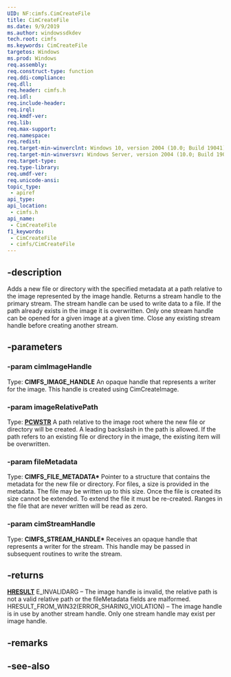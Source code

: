 ```yaml
---
UID: NF:cimfs.CimCreateFile
title: CimCreateFile
ms.date: 9/9/2019
ms.author: windowssdkdev
tech.root: cimfs
ms.keywords: CimCreateFile
targetos: Windows
ms.prod: Windows
req.assembly: 
req.construct-type: function
req.ddi-compliance: 
req.dll: 
req.header: cimfs.h
req.idl: 
req.include-header: 
req.irql: 
req.kmdf-ver: 
req.lib: 
req.max-support: 
req.namespace: 
req.redist: 
req.target-min-winverclnt: Windows 10, version 2004 (10.0; Build 19041)
req.target-min-winversvr: Windows Server, version 2004 (10.0; Build 19041)
req.target-type: 
req.type-library: 
req.umdf-ver: 
req.unicode-ansi: 
topic_type:
 - apiref
api_type:
api_location:
 - cimfs.h
api_name:
 - CimCreateFile
f1_keywords:
 - CimCreateFile
 - cimfs/CimCreateFile
---
```


## -description

Adds a new file or directory with the specified metadata at a path relative to the image represented by the image handle. Returns a stream handle to the primary stream. The stream handle can be used to write data to a file. If the path already exists in the image it is overwritten.
Only one stream handle can be opened for a given image at a given time. Close any existing stream handle before creating another stream.

## -parameters

### -param cimImageHandle

Type: **CIMFS_IMAGE_HANDLE**
An opaque handle that represents a writer for the image. This handle is created using CimCreateImage.

### -param imageRelativePath

Type: **[PCWSTR](/windows/desktop/winprog/windows-data-types)**
A path relative to the image root where the new file or directory will be created. A leading backslash in the path is allowed. If the path refers to an existing file or directory in the image, the existing item will be overwritten.

### -param fileMetadata

Type: **CIMFS_FILE_METADATA\***
Pointer to a structure that contains the metadata for the new file or directory. For files, a size is provided in the metadata. The file may be written up to this size. Once the file is created its size cannot be extended. To extend the file it must be re-created. Ranges in the file that are never written will be read as zero.

### -param cimStreamHandle

Type: **CIMFS_STREAM_HANDLE\***
Receives an opaque handle that represents a writer for the stream. This handle may be passed in subsequent routines to write the stream.

## -returns

**[HRESULT](/windows/desktop/winprog/windows-data-types)**
E_INVALIDARG – The image handle is invalid, the relative path is not a valid relative path or the fileMetadata fields are malformed.
HRESULT_FROM_WIN32(ERROR_SHARING_VIOLATION) – The image handle is in use by another stream handle. Only one stream handle may exist per image handle.

## -remarks

## -see-also